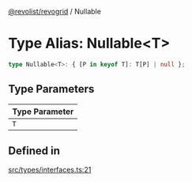 [@revolist/revogrid](README.md) / Nullable

# Type Alias: Nullable\<T\>

```ts
type Nullable<T>: { [P in keyof T]: T[P] | null };
```

## Type Parameters

| Type Parameter |
| ------ |
| `T` |

## Defined in

[src/types/interfaces.ts:21](https://github.com/revolist/revogrid/blob/db3bbd7b3dfb60c01decc2efa78ae175ced1baa0/src/types/interfaces.ts#L21)
